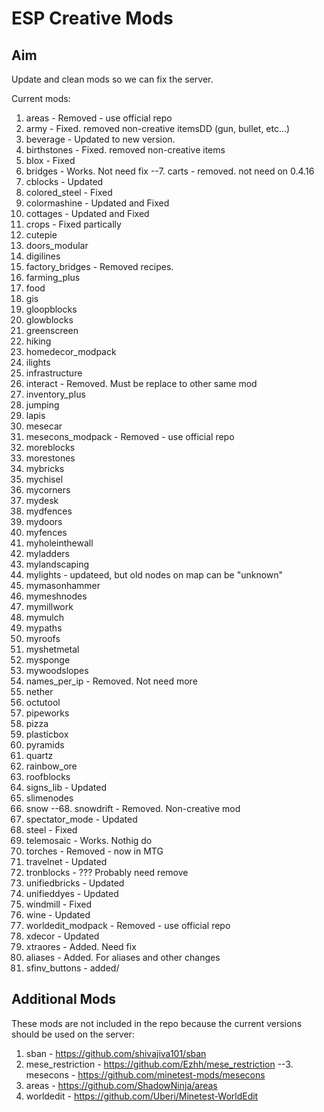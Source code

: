 ESP Creative Mods
===

Aim
---
Update and clean mods so we can fix the server.

Current mods:
1. areas - Removed - use official repo
2. army - Fixed. removed non-creative itemsDD (gun, bullet, etc...)
3. beverage - Updated to new version.
4. birthstones - Fixed. removed non-creative items
5. blox - Fixed
6. bridges - Works. Not need fix
--7. carts - removed. not need on 0.4.16
8. cblocks - Updated
9. colored_steel - Fixed
10. colormashine - Updated and Fixed
11. cottages - Updated and Fixed
12. crops - Fixed partically
13. cutepie
14. doors_modular
15. digilines
16. factory_bridges - Removed recipes.
17. farming_plus
18. food
19. gis
20. gloopblocks
21. glowblocks
22. greenscreen
23. hiking
24. homedecor_modpack
25. ilights
26. infrastructure
27. interact - Removed. Must be replace to other same mod 
28. inventory_plus
29. jumping
30. lapis
31. mesecar
32. mesecons_modpack - Removed - use official repo
33. moreblocks
34. morestones
35. mybricks
36. mychisel
37. mycorners
38. mydesk
39. mydfences
40. mydoors
41. myfences
42. myholeinthewall
43. myladders
44. mylandscaping
45. mylights - updateed, but old nodes on map can be "unknown"
46. mymasonhammer
47. mymeshnodes
48. mymillwork
49. mymulch
50. mypaths
51. myroofs
52. myshetmetal
53. mysponge
54. mywoodslopes
55. names_per_ip - Removed. Not need more
56. nether
57. octutool
58. pipeworks
59. pizza
60. plasticbox
61. pyramids
62. quartz
63. rainbow_ore
64. roofblocks
65. signs_lib - Updated
66. slimenodes
67. snow
--68. snowdrift - Removed. Non-creative mod
69. spectator_mode - Updated
70. steel - Fixed
71. telemosaic - Works. Nothig do
72. torches - Removed - now in MTG
73. travelnet - Updated
74. tronblocks - ??? Probably need remove
75. unifiedbricks - Updated
76. unifieddyes - Updated
77. windmill - Fixed
78. wine - Updated
79. worldedit_modpack - Removed - use official repo
80. xdecor - Updated
81. xtraores - Added. Need fix
82. aliases - Added. For aliases and other changes
83. sfinv_buttons - added/

Additional Mods
---
These mods are not included in the repo because the current versions should be used on the server:

1. sban - https://github.com/shivajiva101/sban
2. mese_restriction - https://github.com/Ezhh/mese_restriction
--3. mesecons - https://github.com/minetest-mods/mesecons
4. areas - https://github.com/ShadowNinja/areas
5. worldedit - https://github.com/Uberi/Minetest-WorldEdit
